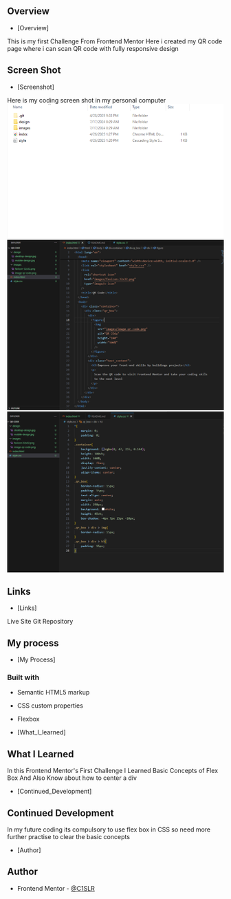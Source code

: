 ## Overview

- [Overview]

This is my first Challenge From Frontend Mentor Here i created my QR code page where i can scan QR code with fully responsive design

## Screen Shot

- [Screenshot]

Here is my coding screen shot in my personal computer ![](./images/ss1.png) 
![](./images/ss2.png)
![](./images/ss3.png)

## Links

- [Links]

Live Site
Git Repository

## My process

- [My Process]

### Built with
- Semantic HTML5 markup
- CSS custom properties
- Flexbox

- [What_I_learned]

## What I Learned

In this Frontend Mentor's First Challenge I Learned Basic Concepts of Flex Box And Also Know about how to center a div 

- [Continued_Development]

## Continued Development

In my future coding its compulsory to use flex box in CSS so need more further practise to clear the basic concepts

- [Author]

## Author

- Frontend Mentor - [@C1SLR](https://www.frontendmentor.io/profile/C1SLR)